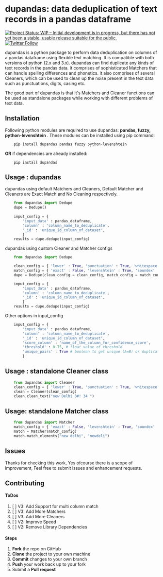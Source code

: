 # **dupandas:** data deduplication of text records in a pandas dataframe


[![Project Status: WIP – Initial development is in progress, but there has not yet been a stable, usable release suitable for the public.](http://www.repostatus.org/badges/latest/wip.svg)](https://github.com/shivam5992/dupandas) [![Twitter Follow](https://img.shields.io/twitter/follow/shields_io.svg?style=social&label=Follow&maxAge=2592000)](https://twitter.com/shivamshaz)

dupandas is a python package to perform data deduplication on columns of a pandas dataframe using flexible text matching. It is compatible with both versions of python (2.x and 3.x). dupandas can find duplicate any kinds of text records in the pandas data. It comprises of sophisticated Matchers that can handle spelling differences and phonetics. It also comprises of several Cleaners, which can be used to clean up the noise present in the text data such as punctuations, digits, casing etc.

The good part of dupandas is that it's Matchers and Cleaner functions can be used as standalone packages while working with different problems of text data.


## Installation
Following python modules are required to use dupandas: **pandas, fuzzy, python-levenshtein** . These modules can be installed using pip command:

```python
    pip install dupandas pandas fuzzy python-levenshtein
```
**OR** if dependencies are already installed:

```
    pip install dupandas
```
    
## Usage : dupandas
dupandas using default Matchers and Cleaners, Default Matcher and Cleaners are Exact Match and No Cleaning respectively.

``` python
    from dupandas import Dedupe
    dupe = Dedupe()
    
    input_config = {
        'input_data' : pandas_dataframe,
        'column' : 'column_name_to_deduplicate',
        '_id' : 'unique_id_column_of_dataset',
        }
    results = dupe.dedupe(input_config)
```

dupandas using custom Cleaner and Matcher configs

```  python
    from dupandas import Dedupe

    clean_config = { 'lower' : True, 'punctuation' : True, 'whitespace' : True, 'digit' : True }
    match_config = { 'exact' : False, 'levenshtein' : True, 'soundex' : False, 'nysiis' : False}
    dupe = Dedupe(clean_config = clean_config, match_config = match_config)

    input_config = {
        'input_data' : pandas_dataframe,
        'column' : 'column_name_to_deduplicate',
        '_id' : 'unique_id_column_of_dataset',
        }
    results = dupe.dedupe(input_config)
```

Other options in input_config 

```python
    input_config = {
        'input_data' : pandas_dataframe,
        'column' : 'column_name_to_deduplicate',
        '_id' : 'unique_id_column_of_dataset',
        'score_column' : 'name_of_the_column_for_confidence_score',
        'threshold' : 0.75, # float value of threshold
        'unique_pairs' : True # boolean to get unique (A=B) or duplicate (A=B and B=A) results
        }
```

## Usage : standalone Cleaner class

```python
    from dupandas import Cleaner
    clean_config = { 'lower' : True, 'punctuation' : True, 'whitespace' : True, 'digit' : True }
    clean = Cleaner(clean_config)
    clean.clean_text("new Delhi 3#! 34 ")
```

## Usage: standalone Matcher class

```python
    from dupandas import Matcher
    match_config = { 'exact' : False, 'levenshtein' : True, 'soundex' : False, 'nysiis' : False}
    match = Matcher(match_config)
    match.match_elements("new delhi", "newdeli")
```

## Issues

Thanks for checking this work, Yes ofcourse there is a scope of improvement, Feel free to submit issues and enhancement requests.

## Contributing
#### ToDos

1. [ ]  V3: Add Support for multi column match
2. [ ]  V3: Add More Matchers
3. [ ]  V3: Add More Cleaners
4. [ ]  V2: Improve Speed 
5. [ ]  V2: Remove Library Dependencies

#### Steps 
 1. **Fork** the repo on GitHub
 2. **Clone** the project to your own machine
 3. **Commit** changes to your own branch
 4. **Push** your work back up to your fork
 5. Submit a **Pull request** 